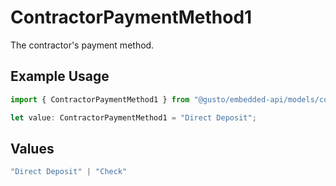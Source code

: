 # ContractorPaymentMethod1

The contractor's payment method.

## Example Usage

```typescript
import { ContractorPaymentMethod1 } from "@gusto/embedded-api/models/components/contractor.js";

let value: ContractorPaymentMethod1 = "Direct Deposit";
```

## Values

```typescript
"Direct Deposit" | "Check"
```